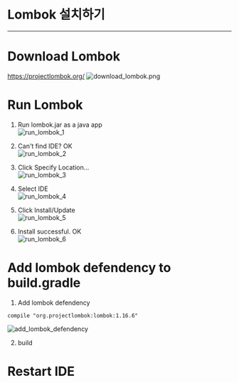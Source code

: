 # Lombok 설치하기
---
# Download Lombok  
https://projectlombok.org/
![download_lombok.png][download_lombok.png]

# Run Lombok  
1. Run lombok.jar as a java app  
![run_lombok_1][run_lombok_1]

2. Can't find IDE?  OK  
![run_lombok_2][run_lombok_2]

3. Click Specify Location...  
![run_lombok_3][run_lombok_3]

4. Select IDE  
![run_lombok_4][run_lombok_4]

5. Click Install/Update  
![run_lombok_5][run_lombok_5]

6. Install successful. OK  
![run_lombok_6][run_lombok_6]

# Add lombok defendency to build.gradle
1. Add lombok defendency  
```
compile "org.projectlombok:lombok:1.16.6"
```
![add_lombok_defendency][add_lombok_defendency]

2. build

# Restart IDE





[download_lombok.png]:https://lh3.googleusercontent.com/ijwh7-1JN-FaTYAMvFr43owi8z-miK3JJ_rBkrXObAyipJwNrbUkW0vj-2LpmwAm1P_t3qZODh2_AEnUKkYDg5dGpA1Hr7YpAAFYc-wRKHosCu0aBKCDPw_vHaQC8SOqLD8s71VoWwq59vWb5_nH1fuXXY3yXR7YEKoPHIFJfBBNKirPaA8cJJeEC7WRK1wVrSoGKViRJiH8r2EqzlZVii3sDlnWx9ItVL_dfVKBWxkXJDxHcYd_m1cyFjrknOBgMB6CaLbZs5ofao1VpfpBjn7JrLvdJLjKpuKuC9kfy95F94vDUu3ss97uYJzoeEd1FgAvanr4XwLzZxHdjkM33aYMt9YkaejvuHSBOQRZwh-FmOxFYVIW3Gv-i-e8MBhkDXtk8hOtM1YGJ-1ZmdJvdcpv97yqKKbCJgaCFYqt1iwdM3s1G29V5vgcb-Xa6GEyM8c_en7JvgSrOIVulIyfeoiwlsYDIoRmi0wZOUcBTDgxcPNx49XS7get-wQRhVWI73dVt4O_lED4Z7GLrKjZun4Z7kQ4oQVsPEtz4EJnq4aOhBJItSoNdnPFSHOpV_yqqcNy=w858-h795-no
[run_lombok_1]:https://lh3.googleusercontent.com/G_Bxpaf1PVQb2Ho9RQGNxQH8WSnHSeTZogen0wYWoV1wa4tMLVHX4NJa35RLWpgPh3jgOlSMyPQ2nSS-gLN8UHUHBFC6yyHckZPObZA6nyfHRmio2hfQ6B__aoSqYjfWo_H1mQrUHDbb4g29Z431WTkGzFtKB0ehXKKIFKsPXpbitq0vobpZurJX6XKjvMWb4u37gTcK2yBt1UatU6_qyjM_Hu-8F42cNUpg4MxEFcEff8RWy8N5ETlysVCx597I88qhU_OSFvJdbfxKQI_G6vYxo3gKTCQ9HJosz7CrYNYuBw_wmmQbEwgbn7Gxstte-XzRJgq6Cjg4hqhsbuRgz-IuiSSnDi10bINJNurbHyaavu5grrRcBAOLabJaeMwfttuZh3gfysKKU5F_YnjWQGMbrKVZNSGzlV7r_lbHRn_yncPCM-CfpqEKZbw1cwWhiZAN5ptGrGog_GVVtHIneFVHvNzDXi3V96i_gtsVpQ1ld05EhyxNdzzkVm7OGMbUfIKEFp3tEjbYAvghXGOfxUJn4BDg0fRT3Be1obo_a-sobPniWnd9WIUkkBOjfx6lYE0F=w722-h462-no
[run_lombok_2]:https://lh3.googleusercontent.com/LQ8homPaACKUz1L9kEURqEU_g4dzafmVVYJq9EShgpoACdJFP_mD_jtXd8BukI0IdQNBbYTIx-oOGCiDeBNK01l-YdTIIG4CTAWKHzy22Tef_mDV6QXSUZxxOG5flyWuKdSBlgLeRLLb2HR2S7LeJT7CdCQrZNapj_DgoZOHlhqn1dkehf-6yfxBY76jZ3t-gCONvcEJfLERM6pPsnaGZVqbeR-3qxXdnjztyXzuXmjyaKvu-qXHy0B25Jv6CTsDnmjUns4jy_if4xJANlHUVSDfaAeyJzyi8MIuWBm0UoFFBLgNm4UY2eNiwOE7tfSrvj9uZYQNrGOcnEPtBy1pUyqfR9nU5OCX9DHLVRgdevHy-4ccfQHz77Q8gtYKjlmmo-TgWsuB85EOlvVBDZQ5gfDUDDe6jGV8_UsZwpNc2cTQDH5kPoCnMKCFZnHcLgeJ6_H2ADzIVAaIwYnFOGc2GoyafOWSOhamESdm_bvKq5v07JPhDt_25WlNQa5o7Ob2Vq8XW2--2OJMK5s2FvfVo5uW6ZQsW6GWUULSj4l3c-8_gtb1aAGSWjYZYH6bF4euAM-X=w1190-h620-no
[run_lombok_3]:https://lh3.googleusercontent.com/Os7VOuOGO3H47rIirh3mjYVmDUGC_NUS0F4p9DF-r4QLN9Incn17r8WBM1fweziFGqMDvF2EpfT8Dcv-af3TTkfKgO3VjM4uOUvwo_bTM9RLJbichXlYM5L8vBHD-5e7jZDcJBQga-eQ5LkoaN0POdtwf98DCb_UapCq88fFzoKZmJ_mMZp6S0Bsipq8V7NP2L1efVMqk7K-g8djD5SYxHXesXXeW6a4FKmHtbFhOkPQBfJyJl-vTQs43hJTjvMjetZIw2D5uLwFQAjpoHgaw69yPelZd7KJrK4ezuu0EBMvwFW7-R3rGISwY_AMrCX8OW87ABkaXGWr8fTJKQnhH9XTqdgY3oOoR6sPYXZlwVTXv01N6oMe9psMBtHmQL-e-oeIgorSbJB9yU8SSjW2NneBHKi7GgGUaS8gEETxtIM9lXlxqYC3R0Saiar7ChW2gJ_jPZA-RSNT7-Lv9vmM-Pfibh4EnFKrb9mkeQIHc9sWvLG0E2vlyGvfusp-UB3pDr6e-nXPVaFh1wCTTQiNA6HKQuYS2tcHg_SfaPaM49Y41sBdC0bLxncMzhOL0nBnA7oK=w834-h491-no
[run_lombok_4]:https://lh3.googleusercontent.com/gBdo9ffxQ0jYRAfjcc_1x6optGA-dhxzhzUQkfaV5eaaGbNhRtHB4IE1bd-kgPR8Q_uP8fHjdMgaXbDE938b0hvktxUPuISbakHItxF_v-b71NpyfbaONByX724QKVxcueuFFDF5vI39k_yKRP0phqvl74usvuHvttutkx6cKxKFxDATpziYBtyJljP6m9XXao0lNLbsR7I4u2LsYgU28ASSk6wRtA0ooaaGiS0HQUZ78h2TXLAWXHQZLuw2BoI-oHbyIF8kW_XSCufbAN5BV5sxcZSM5-kadBhW2a1KMhwxYvMlIkjHbXbMGLRZvEW_gCUAaPFxzuCZAbLQduGOtYJvrhClCnQVWbG7ztsv0HcH3EOFqUqwxpVPqrEEUg8YFQ4dLQ3z70ghsPj9OAyuE0FvSaT4kCpTU4z9AiAtxZUKGRtC4KlgK8J1D1TflPRzlKXgYk2F-lpjxHveMjbPiHtRILs1Wj2-UUdkA4tp5yqn_i1iRNwfJbkAjsDed4AmjPm1RM6Y504Ujh6aL_ypw0XuSc8fD4rO-0KmLYI9GjT5ml-_2EbBvsqodSJEMgP3K0Az=w435-h436-no
[run_lombok_5]:https://lh3.googleusercontent.com/NjIyMnqzxj0ZCbFgd8UjcTbh9MTVXfTd9QmiXBmN3Hz1xftubUi5C0D5zCfmH4P6DiFOF0xdkTGl1ZumMO9lvBpNIkHV_30VkUqFwkf0ZwzpKXeMnchDUlEHSLHfQTZT_axo259pIwQNBpFJ9_AjdrZ1lGXuxZwxY0KbZZ2aSERFl0o9TY_ksx5xB5Ah67hdrhvKdo4ZxdS3mamEtpBAVuJb7MqlvCtD3lF31w5qVnDBztZ9m15llDQXNsM-TDZUaf9QowFa-JWQ12UBvcy1aSFu0DzXuTAx3cUDExAV0OMzyMVzsWFPeP7lKNaZAlNFuzN8VdiwWyUh3skPABA2gUfXlf1iakKmRi-0cPOMeQS3GmdGG7H44CZ3ikqPdT4aqNRRtDVfgml8ALrhSYaKklsE52_Gy8DdInvyxVkF9yKHMVEtduMr5pXIuZgEpeI9xf1P2kLDs-E7D1J3oAxNPH108qmnTkDBB_kn9yTjnBZqGrdcVNbQz3P9YCbLMZo4o7ztbpMJYh4-6wQM8Ev4bNAi5-mw_Nx7MHkb7DKxTe_681Lp3CkubFQZ2RNQ02x9howa=w834-h491-no
[run_lombok_6]:https://lh3.googleusercontent.com/p2NpIX4RbJbrFcQcMkl1fVsPykBOwkOYe5SOShKO5m59RxDJ1SvSODVXn9K98e1-gaUcIFYjlVgie4Ymt4P5JbBv3zeSS9jJfeyuAaHXQUqOU-wq0T-grod2E2h8HIQ6yQdvO_lPHLGSwfDFD-OY3syiRuCJ7UT43elaczERXjwCJXafvhlXZ9TmgnysVxMFQAZX8tkQmac5ZyUwyUiP4j_SanQbgBlJV2lVhxe5xvKjxRriCV7tFBOtZlIgdpDqj7cY37A_Y5T8B26swOYfTSEv2ufSlYe4sWPhVRx3rbicVd-efEgSPiDS8ye9kpBZdK4wyIbkNXrMHERD-TSOzBZKfJ-U-npUNsH08mZzmx6IP6rVF2lwIUsSpNrONOKe4ML4FmG8snxE8slxcZZ1h-e7j8mDbR9E_GoQ4XmmVvTkffTuVozemDe5pqk7oaY2oqzwyl69_wd5kFAiUe3VVB3nPTxc1fY1zcnd4fsBY0x1MGZpv8NSPHNc9CbzO08U6TDbbvsHsGDQJSBMOG7ltnW2vX9qI9-NYPf1FavgTOZ5yRpwgF0L94LqrxkFvgfXH_oQ=w562-h180-no
[add_lombok_defendency]:https://lh3.googleusercontent.com/XO6POIYbYlKSPhDuQslqSMVgFdTJ7IOOOKF4l9ZhaG_TFSk6vECsWTlNthoefI-KEkhc1D4uqLwSDePhOpDg0dNO_UQ7TADYe-sE4rgcFgWRni38L7NX0MEQglRUdZobCPu3EzYTIjUkoHWzOSYgaxaKI5dpobiyrSbG3jUUzwNqvjc-qwc7BUCq3kg9qgV4Yqx83B4-DtO_ZhN3qwve-UkCyspJwIrJIBUV_kVr_nXn0dHY10q2DqLJTIM0Y_GI3fKmcH5UKv8EuFbcRWd-q3zrIhcZ8CZddyMuEbeGQ4l4psolDdXufQFUZ-OvyG1xZShgmBqkWGHZiKpQW8nKmrwKgWGdCn1VYT7a6e1xLs9Bu2yScYkhXCinJTYwTq-gIS3SE-yP4kT0d8g8EZQXlK_hTKlLoDf1Zci1cgNV7Sy9XxNC_YY-9fdplvufcbE3-iorkg-LCl0oeaNszg1ZzC1TRfZFrLgPTc2EHenL_ut-sSB4F7r1Ni1fIuyXz4hptu_nLFTxSaUHGKtgjIhqmJeRLFkpBRPENbnhV5mh-54r5_HgWiEf4njR8JEU4zefpinz=w522-h80-no
